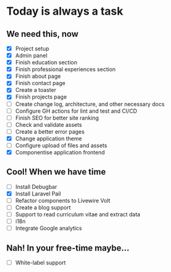 # Today is always a task

## We need this, now

- [x] Project setup
- [x] Admin panel
- [x] Finish education section
- [x] Finish professional experiences section
- [x] Finish about page
- [x] Finish contact page
- [x] Create a toaster
- [x] Finish projects page
- [ ] Create change log, architecture, and other necessary docs
- [ ] Configure GH actions for lint and test and CI/CD
- [ ] Finish SEO for better site ranking
- [ ] Check and validate assets
- [ ] Create a better error pages
- [x] Change application theme
- [ ] Configure upload of files and assets
- [x] Componentise application frontend

## Cool! When we have time

- [ ] Install Debugbar
- [x] Install Laravel Pail
- [ ] Refactor components to Livewire Volt
- [ ] Create a blog support
- [ ] Support to read curriculum vitae and extract data
- [ ] i18n
- [ ] Integrate Google analytics

## Nah! In your free-time maybe...

- [ ] White-label support
